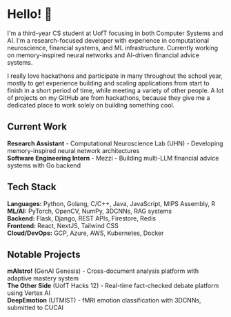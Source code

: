 # Hello! 👋

I'm a third-year CS student at UofT focusing in both Computer Systems and AI. I'm a research-focused developer with experience in computational neuroscience, financial systems, and ML infrastructure. Currently working on memory-inspired neural networks and AI-driven financial advice systems.

I really love hackathons and participate in many throughout the school year, mostly to get experience building and scaling applications from start to finish in a short period of time, while meeting a variety of other people. A lot of projects on my GitHub are from hackathons, because they give me a dedicated place to work solely on building something cool.

## Current Work

**Research Assistant** - Computational Neuroscience Lab (UHN) - Developing memory-inspired neural network architectures  
**Software Engineering Intern** - Mezzi - Building multi-LLM financial advice systems with Go backend  

## Tech Stack

**Languages:** Python, Golang, C/C++, Java, JavaScript, MIPS Assembly, R  
**ML/AI:** PyTorch, OpenCV, NumPy, 3DCNNs, RAG systems  
**Backend:** Flask, Django, REST APIs, Firestore, Redis  
**Frontend:** React, NextJS, Tailwind CSS  
**Cloud/DevOps:** GCP, Azure, AWS, Kubernetes, Docker

## Notable Projects

**mAIstro!** (GenAI Genesis) - Cross-document analysis platform with adaptive mastery system  
**The Other Side** (UofT Hacks 12) - Real-time fact-checked debate platform using Vertex AI  
**DeepEmotion** (UTMIST) - fMRI emotion classification with 3DCNNs, submitted to CUCAI

<!--
**Steelcrawler/Steelcrawler** is a ✨ _special_ ✨ repository because its `README.md` (this file) appears on your GitHub profile.

Here are some ideas to get you started:

- 🔭 I’m currently working on ...
- 🌱 I’m currently learning ...
- 👯 I’m looking to collaborate on ...
- 🤔 I’m looking for help with ...
- 💬 Ask me about ...
- 📫 How to reach me: ...
- 😄 Pronouns: ...
- ⚡ Fun fact: ...
-->
